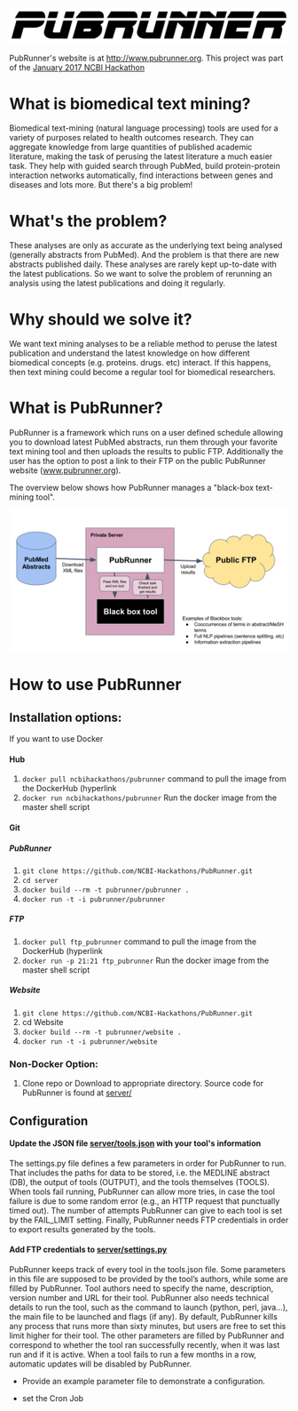 ![Logo](logo.png)

PubRunner's website is at http://www.pubrunner.org. This project was part of the [January 2017 NCBI Hackathon](https://www.ncbi.nlm.nih.gov/news/11-17-2016-biomedical-informatics-hackathon/)

# What is biomedical text mining?

Biomedical text-mining (natural language processing) tools are used for a variety of purposes related to health outcomes research. They can aggregate knowledge from large quantities of published academic literature, making the task of perusing the latest literature a much easier task. They help with guided search through PubMed, build protein-protein interaction networks automatically, find interactions between genes and diseases and lots more. But there's a big problem!

# What's the problem?

These analyses are only as accurate as the underlying text being analysed (generally abstracts from PubMed). And the problem is that there are new abstracts published daily. These analyses are rarely kept up-to-date with the latest publications. So we want to solve the problem of rerunning an analysis using the latest publications and doing it regularly.

# Why should we solve it?

We want text mining analyses to be a reliable method to peruse the latest publication and understand the latest knowledge on how different biomedical concepts (e.g. proteins. drugs. etc) interact. If this happens, then text mining could become a regular tool for biomedical researchers.

# What is PubRunner?

PubRunner is a framework which runs on a user defined schedule allowing you to download latest PubMed abstracts,
run them through your favorite text mining tool and then uploads the results to public FTP. Additionally the user has the option to post a link to their FTP on the public PubRunner website (www.pubrunner.org).

The overview below shows how PubRunner manages a "black-box text-mining tool".

![Overview diagram](overview.png)

# How to use PubRunner

## Installation options:

If you want to use Docker

#### Hub
  1. `docker pull ncbihackathons/pubrunner` command to pull the image from the DockerHub (hyperlink
  2. `docker run ncbihackathons/pubrunner` Run the docker image from the master shell script

#### Git
##### PubRunner
  1. `git clone https://github.com/NCBI-Hackathons/PubRunner.git`
  2. `cd server`
  3. `docker build --rm -t pubrunner/pubrunner .`
  4. `docker run -t -i pubrunner/pubrunner`

##### FTP
  1. `docker pull ftp_pubrunner` command to pull the image from the DockerHub (hyperlink
  2. `docker run -p 21:21 ftp_pubrunner` Run the docker image from the master shell script

##### Website
  1. `git clone https://github.com/NCBI-Hackathons/PubRunner.git`
  2. cd Website
  3. `docker build --rm -t pubrunner/website .`
  4. `docker run -t -i pubrunner/website`



### Non-Docker Option:

1. Clone repo or Download to appropriate directory.
    Source code for PubRunner is found at [server/](server/)

## Configuration
#### Update the JSON file [server/tools.json](https://github.com/NCBI-Hackathons/PubRunner/blob/master/server/tools.json) with your tool's information

The settings.py file defines a few parameters in order for PubRunner to run. That includes the paths for data to be     stored, i.e. the MEDLINE abstract (DB), the output of tools (OUTPUT), and the tools themselves (TOOLS). When tools fail running, PubRunner can allow more tries, in case the tool failure is due to some random error (e.g., an HTTP request that punctually timed out). The number of attempts PubRunner can give to each tool is set by the FAIL_LIMIT setting. Finally, PubRunner needs FTP credentials in order to export results generated by the tools.

#### Add FTP credentials to [server/settings.py](server/settings.py)

PubRunner keeps track of every tool in the tools.json file. Some parameters in this file are supposed to be provided by the tool’s authors, while some are filled by PubRunner. Tool authors need to specify the name, description, version number and URL for their tool. PubRunner also needs technical details to run the tool, such as the command to launch (python, perl, java…), the main file to be launched and flags (if any). By default, PubRunner kills any process that runs more than sixty minutes, but users are free to set this limit higher for their tool. The other parameters are filled by PubRunner and correspond to whether the tool ran successfully recently, when it was last run and if it is active. When a tool fails to run a few months in a row, automatic updates will be disabled by PubRunner.  
  - Provide an example parameter file to demonstrate a configuration.

  - set the Cron Job
